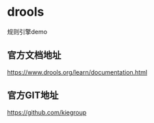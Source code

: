 # drools
规则引擎demo

## 官方文档地址
https://www.drools.org/learn/documentation.html

## 官方GIT地址
https://github.com/kiegroup
